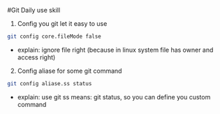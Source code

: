 #Git Daily use skill

1. Config you git let it easy to use
```sh
git config core.fileMode false
```
- explain: ignore file right (because in linux system file has owner and access right)

2. Config aliase for some git command
```sh
git config aliase.ss status
```
- explain: use git ss means: git status, so you can define you custom command